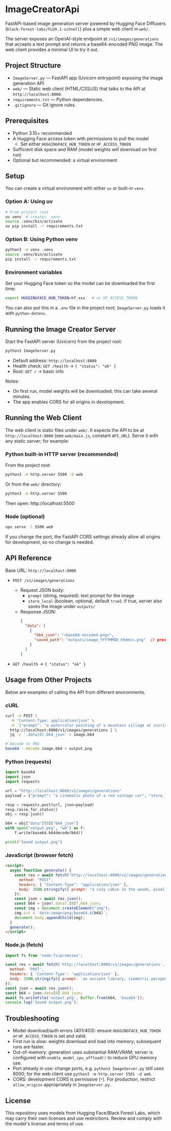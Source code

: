 # ImageCreatorApi

FastAPI-based image generation server powered by Hugging Face Diffusers (`black-forest-labs/FLUX.1-schnell`) plus a simple web client in `web/`.

The server exposes an OpenAI-style endpoint at `/v1/images/generations` that accepts a text prompt and returns a base64-encoded PNG image. The web client provides a minimal UI to try it out.

## Project Structure

- `ImageServer.py` — FastAPI app (Uvicorn entrypoint) exposing the image generation API.
- `web/` — Static web client (HTML/CSS/JS) that talks to the API at `http://localhost:8000`.
- `requirements.txt` — Python dependencies.
- `.gitignore` — Git ignore rules.

## Prerequisites

- Python 3.10+ recommended
- A Hugging Face access token with permissions to pull the model
  - Set either `HUGGINGFACE_HUB_TOKEN` or `HF_ACCESS_TOKEN`
- Sufficient disk space and RAM (model weights will download on first run)
- Optional but recommended: a virtual environment

## Setup

You can create a virtual environment with either `uv` or built-in `venv`.

### Option A: Using uv

```bash
# From project root
uv venv  # creates .venv
source .venv/bin/activate
uv pip install -r requirements.txt
```

### Option B: Using Python venv

```bash
python3 -m venv .venv
source .venv/bin/activate
pip install -r requirements.txt
```

### Environment variables

Set your Hugging Face token so the model can be downloaded the first time:

```bash
export HUGGINGFACE_HUB_TOKEN=hf_xxx   # or HF_ACCESS_TOKEN
```

You can also put this in a `.env` file in the project root; `ImageServer.py` loads it with `python-dotenv`.

## Running the Image Creator Server

Start the FastAPI server (Uvicorn) from the project root:

```bash
python3 ImageServer.py
```

- Default address: `http://localhost:8000`
- Health check: `GET /health` → `{ "status": "ok" }`
- Root: `GET /` → basic info

Notes:
- On first run, model weights will be downloaded; this can take several minutes.
- The app enables CORS for all origins in development.

## Running the Web Client

The web client is static files under `web/`. It expects the API to be at `http://localhost:8000` (see `web/main.js`, constant `API_URL`). Serve it with any static server; for example:

### Python built-in HTTP server (recommended)

From the project root:
```bash
python3 -m http.server 5500 -d web
```

Or from the `web/` directory:
```bash
python3 -m http.server 5500
```

Then open: http://localhost:5500

### Node (optional)

```bash
npx serve -l 5500 web
```

If you change the port, the FastAPI CORS settings already allow all origins for development, so no change is needed.

## API Reference

Base URL: `http://localhost:8000`

- `POST /v1/images/generations`
  - Request JSON body:
    - `prompt` (string, required): text prompt for the image
    - `store_local` (boolean, optional, default `true`): if true, server also saves the image under `outputs/`
  - Response JSON:
    ```json
    {
      "data": [
        {
          "b64_json": "<base64-encoded-png>",
          "saved_path": "outputs/image_YYYYMMDD_hhmmss.png"  // present only if saved
        }
      ]
    }
    ```

- `GET /health` → `{ "status": "ok" }`

## Usage from Other Projects

Below are examples of calling the API from different environments.

### cURL

```bash
curl -X POST \
  -H "Content-Type: application/json" \
  -d '{"prompt": "a watercolor painting of a mountain village at sunrise", "store_local": true}' \
  http://localhost:8000/v1/images/generations | \
  jq -r '.data[0].b64_json' > image.b64

# Decode to PNG
base64 --decode image.b64 > output.png
```

### Python (requests)

```python
import base64
import json
import requests

url = "http://localhost:8000/v1/images/generations"
payload = {"prompt": "a cinematic photo of a red vintage car", "store_local": True}

resp = requests.post(url, json=payload)
resp.raise_for_status()
obj = resp.json()

b64 = obj["data"][0]["b64_json"]
with open("output.png", "wb") as f:
    f.write(base64.b64decode(b64))

print("Saved output.png")
```

### JavaScript (browser fetch)

```html
<script>
  async function generate() {
    const res = await fetch("http://localhost:8000/v1/images/generations", {
      method: "POST",
      headers: { "Content-Type": "application/json" },
      body: JSON.stringify({ prompt: "a cozy cabin in the woods, pixel art", store_local: true })
    });
    const json = await res.json();
    const b64 = json?.data?.[0]?.b64_json;
    const img = document.createElement("img");
    img.src = `data:image/png;base64,${b64}`;
    document.body.appendChild(img);
  }
  generate();
</script>
```

### Node.js (fetch)

```js
import fs from 'node:fs/promises';

const res = await fetch('http://localhost:8000/v1/images/generations', {
  method: 'POST',
  headers: { 'Content-Type': 'application/json' },
  body: JSON.stringify({ prompt: 'an ancient library, isometric perspective', store_local: false })
});
const json = await res.json();
const b64 = json.data[0].b64_json;
await fs.writeFile('output.png', Buffer.from(b64, 'base64'));
console.log('Saved output.png');
```

## Troubleshooting

- Model download/auth errors (401/403): ensure `HUGGINGFACE_HUB_TOKEN` or `HF_ACCESS_TOKEN` is set and valid.
- First run is slow: weights download and load into memory; subsequent runs are faster.
- Out-of-memory: generation uses substantial RAM/VRAM; server is configured with `enable_model_cpu_offload()` to reduce GPU memory use.
- Port already in use: change ports, e.g. `python3 ImageServer.py` still uses 8000; for the web client use `python3 -m http.server 5501 -d web`.
- CORS: development CORS is permissive (`*`). For production, restrict `allow_origins` appropriately in `ImageServer.py`.

## License

This repository uses models from Hugging Face/Black Forest Labs, which may carry their own licenses and use restrictions. Review and comply with the model's license and terms of use.
